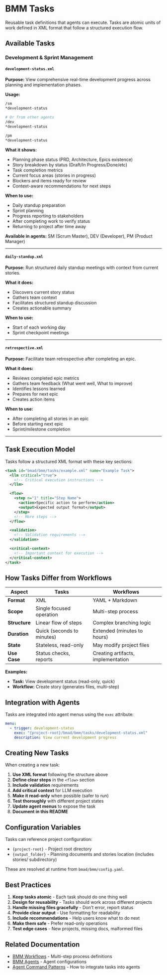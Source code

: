 # BMM Tasks

Reusable task definitions that agents can execute. Tasks are atomic units of work defined in XML format that follow a structured execution flow.

## Available Tasks

### Development & Sprint Management

#### `development-status.xml`

**Purpose:** View comprehensive real-time development progress across planning and implementation phases.

**Usage:**
```bash
/sm
*development-status

# Or from other agents
/dev
*development-status

/pm
*development-status
```

**What it shows:**
- Planning phase status (PRD, Architecture, Epics existence)
- Story breakdown by status (Draft/In Progress/Done/etc)
- Task completion metrics
- Current focus areas (stories in progress)
- Blockers and items ready for review
- Context-aware recommendations for next steps

**When to use:**
- Daily standup preparation
- Sprint planning
- Progress reporting to stakeholders
- After completing work to verify status
- Returning to project after time away

**Available in agents:** SM (Scrum Master), DEV (Developer), PM (Product Manager)

---

#### `daily-standup.xml`

**Purpose:** Run structured daily standup meetings with context from current stories.

**What it does:**
- Discovers current story status
- Gathers team context
- Facilitates structured standup discussion
- Creates actionable summary

**When to use:**
- Start of each working day
- Sprint checkpoint meetings

---

#### `retrospective.xml`

**Purpose:** Facilitate team retrospective after completing an epic.

**What it does:**
- Reviews completed epic metrics
- Gathers team feedback (What went well, What to improve)
- Identifies lessons learned
- Prepares for next epic
- Creates action items

**When to use:**
- After completing all stories in an epic
- Before starting next epic
- Sprint/milestone completion

---

## Task Execution Model

Tasks follow a structured XML format with these key sections:

```xml
<task id="bmad/bmm/tasks/example.xml" name="Example Task">
  <llm critical="true">
    <!-- Critical execution instructions -->
  </llm>

  <flow>
    <step n="1" title="Step Name">
      <action>Specific action to perform</action>
      <output>Expected output format</output>
    </step>
    <!-- More steps -->
  </flow>

  <validation>
    <!-- Validation requirements -->
  </validation>

  <critical-context>
    <!-- Important context for execution -->
  </critical-context>
</task>
```

## How Tasks Differ from Workflows

| Aspect | Tasks | Workflows |
|--------|-------|-----------|
| **Format** | XML | YAML + Markdown |
| **Scope** | Single focused operation | Multi-step process |
| **Structure** | Linear flow of steps | Complex branching logic |
| **Duration** | Quick (seconds to minutes) | Extended (minutes to hours) |
| **State** | Stateless, read-only | May modify project files |
| **Use Case** | Status checks, reports | Creating artifacts, implementation |

**Examples:**
- **Task:** View development status (read-only, quick)
- **Workflow:** Create story (generates files, multi-step)

## Integration with Agents

Tasks are integrated into agent menus using the `exec` attribute:

```yaml
menu:
  - trigger: development-status
    exec: "{project-root}/bmad/bmm/tasks/development-status.xml"
    description: View current development progress
```

## Creating New Tasks

When creating a new task:

1. **Use XML format** following the structure above
2. **Define clear steps** in the `<flow>` section
3. **Include validation** requirements
4. **Add critical context** for LLM execution
5. **Make it read-only** when possible (safer to run)
6. **Test thoroughly** with different project states
7. **Update agent menus** to expose the task
8. **Document in this README**

## Configuration Variables

Tasks can reference project configuration:

- `{project-root}` - Project root directory
- `{output_folder}` - Planning documents and stories location (includes stories/ subdirectory)

These are resolved at runtime from `bmad/bmm/config.yaml`.

## Best Practices

1. **Keep tasks atomic** - Each task should do one thing well
2. **Design for reusability** - Tasks should work across different projects
3. **Handle missing files gracefully** - Don't error, report status
4. **Provide clear output** - Use formatting for readability
5. **Include recommendations** - Help users know what to do next
6. **Make them safe** - Prefer read-only operations
7. **Test edge cases** - New projects, missing docs, malformed files

## Related Documentation

- [BMM Workflows](../workflows/README.md) - Multi-step process definitions
- [BMM Agents](../agents/README.md) - Agent configurations
- [Agent Command Patterns](../../bmb/workflows/create-agent/agent-command-patterns.md) - How to integrate tasks into agents
